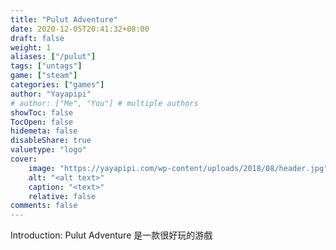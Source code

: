 ```yaml
---
title: "Pulut Adventure"
date: 2020-12-05T20:41:32+08:00
draft: false
weight: 1
aliases: ["/pulut"]
tags: ["untags"]
game: ["steam"]
categories: ["games"]
author: "Yayapipi"
# author: ["Me", "You"] # multiple authors
showToc: false
TocOpen: false
hidemeta: false
disableShare: true
valuetype: "logo"
cover:
    image: "https://yayapipi.com/wp-content/uploads/2018/08/header.jpg"
    alt: "<alt text>"
    caption: "<text>"
    relative: false
comments: false
---
```

Introduction:
Pulut Adventure 是一款很好玩的游戲